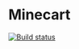 # Minecart

[![Build status](https://ci.appveyor.com/api/projects/status/3jrwclo5xxap3fe0/branch/master?svg=true)](https://ci.appveyor.com/project/mdsharpe/minecart/branch/master)